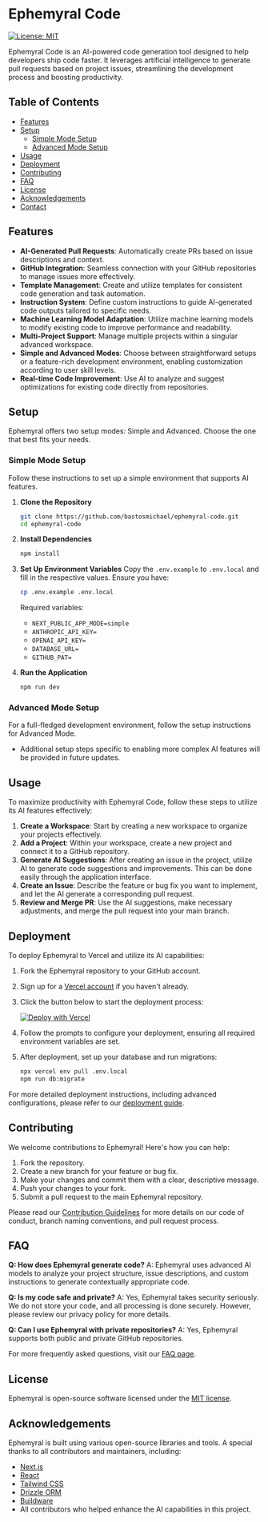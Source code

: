 # Ephemyral Code

[![License: MIT](https://img.shields.io/badge/License-MIT-yellow.svg)](https://opensource.org/licenses/MIT)

Ephemyral Code is an AI-powered code generation tool designed to help developers ship code faster. It leverages artificial intelligence to generate pull requests based on project issues, streamlining the development process and boosting productivity.

## Table of Contents

- [Features](#features)
- [Setup](#setup)
  - [Simple Mode Setup](#simple-mode-setup)
  - [Advanced Mode Setup](#advanced-mode-setup)
- [Usage](#usage)
- [Deployment](#deployment)
- [Contributing](#contributing)
- [FAQ](#faq)
- [License](#license)
- [Acknowledgements](#acknowledgements)
- [Contact](#contact)

## Features

- **AI-Generated Pull Requests**: Automatically create PRs based on issue descriptions and context.
- **GitHub Integration**: Seamless connection with your GitHub repositories to manage issues more effectively.
- **Template Management**: Create and utilize templates for consistent code generation and task automation.
- **Instruction System**: Define custom instructions to guide AI-generated code outputs tailored to specific needs.
- **Machine Learning Model Adaptation**: Utilize machine learning models to modify existing code to improve performance and readability.
- **Multi-Project Support**: Manage multiple projects within a singular advanced workspace.
- **Simple and Advanced Modes**: Choose between straightforward setups or a feature-rich development environment, enabling customization according to user skill levels.
- **Real-time Code Improvement**: Use AI to analyze and suggest optimizations for existing code directly from repositories.

## Setup

Ephemyral offers two setup modes: Simple and Advanced. Choose the one that best fits your needs.

### Simple Mode Setup

Follow these instructions to set up a simple environment that supports AI features.

1. **Clone the Repository**

   ```bash
   git clone https://github.com/bastosmichael/ephemyral-code.git
   cd ephemyral-code
   ```

2. **Install Dependencies**

   ```bash
   npm install
   ```

3. **Set Up Environment Variables**
   Copy the `.env.example` to `.env.local` and fill in the respective values. Ensure you have:

   ```bash
   cp .env.example .env.local
   ```

   Required variables:

   - `NEXT_PUBLIC_APP_MODE=simple`
   - `ANTHROPIC_API_KEY=`
   - `OPENAI_API_KEY=`
   - `DATABASE_URL=`
   - `GITHUB_PAT=`

4. **Run the Application**
   ```bash
   npm run dev
   ```

### Advanced Mode Setup

For a full-fledged development environment, follow the setup instructions for Advanced Mode.

- Additional setup steps specific to enabling more complex AI features will be provided in future updates.

## Usage

To maximize productivity with Ephemyral Code, follow these steps to utilize its AI features effectively:

1. **Create a Workspace**: Start by creating a new workspace to organize your projects effectively.
2. **Add a Project**: Within your workspace, create a new project and connect it to a GitHub repository.
3. **Generate AI Suggestions**: After creating an issue in the project, utilize AI to generate code suggestions and improvements. This can be done easily through the application interface.
4. **Create an Issue**: Describe the feature or bug fix you want to implement, and let the AI generate a corresponding pull request.
5. **Review and Merge PR**: Use the AI suggestions, make necessary adjustments, and merge the pull request into your main branch.

## Deployment

To deploy Ephemyral to Vercel and utilize its AI capabilities:

1. Fork the Ephemyral repository to your GitHub account.
2. Sign up for a [Vercel account](https://vercel.com/signup) if you haven't already.
3. Click the button below to start the deployment process:

   [![Deploy with Vercel](https://vercel.com/button)](https://vercel.com/new/clone?repository-url=https%3A%2F%2Fgithub.com%2Fbastosmichael%2Fephemyral-code-code&env=NEXT_PUBLIC_APP_MODE,ANTHROPIC_API_KEY,OPENAI_API_KEY,DATABASE_URL,GITHUB_PAT)

4. Follow the prompts to configure your deployment, ensuring all required environment variables are set. 
5. After deployment, set up your database and run migrations:

   ```bash
   npx vercel env pull .env.local
   npm run db:migrate
   ```

For more detailed deployment instructions, including advanced configurations, please refer to our [deployment guide](https://docs.ephemyral-code.ai/deployment).

## Contributing

We welcome contributions to Ephemyral! Here's how you can help:

1. Fork the repository.
2. Create a new branch for your feature or bug fix.
3. Make your changes and commit them with a clear, descriptive message.
4. Push your changes to your fork.
5. Submit a pull request to the main Ephemyral repository.

Please read our [Contribution Guidelines](CONTRIBUTING.md) for more details on our code of conduct, branch naming conventions, and pull request process.

## FAQ

**Q: How does Ephemyral generate code?**
A: Ephemyral uses advanced AI models to analyze your project structure, issue descriptions, and custom instructions to generate contextually appropriate code.

**Q: Is my code safe and private?**
A: Yes, Ephemyral takes security seriously. We do not store your code, and all processing is done securely. However, please review our privacy policy for more details.

**Q: Can I use Ephemyral with private repositories?**
A: Yes, Ephemyral supports both public and private GitHub repositories.

For more frequently asked questions, visit our [FAQ page](https://docs.ephemyral-code.ai/faq).

## License

Ephemyral is open-source software licensed under the [MIT license](LICENSE).

## Acknowledgements

Ephemyral is built using various open-source libraries and tools. A special thanks to all contributors and maintainers, including:

- [Next.js](https://nextjs.org/)
- [React](https://reactjs.org/)
- [Tailwind CSS](https://tailwindcss.com/)
- [Drizzle ORM](https://github.com/drizzle-team/drizzle-orm)
- [Buildware](https://github.com/mckaywrigley/buildware-ai)
- All contributors who helped enhance the AI capabilities in this project.
